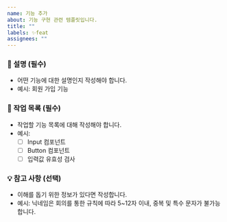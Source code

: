 ```yaml
---
name: 기능 추가
about: 기능 구현 관련 템플릿입니다.
title: ""
labels: ✨feat
assignees: ""
---
```


### 📌 설명 (필수)

- 어떤 기능에 대한 설명인지 작성해야 합니다.
- 예시: 회원 가입 기능

### 📃 작업 목록 (필수)

- 작업할 기능 목록에 대해 작성해야 합니다.
- 예시:
  - [ ] Input 컴포넌트
  - [ ] Button 컴포넌트
  - [ ] 입력값 유효성 검사

### 💡 참고 사항 (선택)

- 이해를 돕기 위한 정보가 있다면 작성합니다.
- 예시: 닉네임은 회의를 통한 규칙에 따라 5~12자 이내, 중복 및 특수 문자가 불가능합니다.

